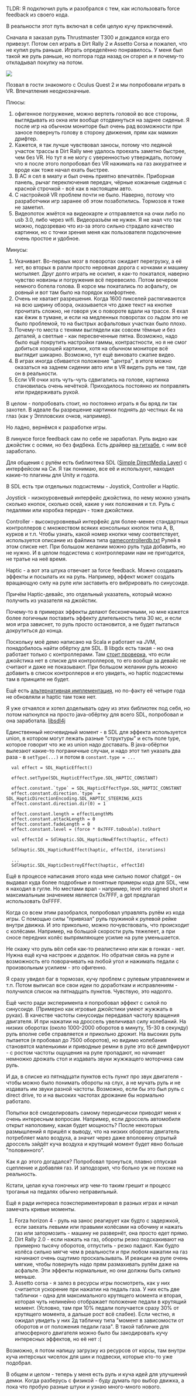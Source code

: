 TLDR: Я подключил руль и разобрался с тем, как использовать force feedback из своего кода.

В реальности этот путь включал в себя целую кучу приключений.

Сначала я заказал руль Thrustmaster T300 и дождался когда его привезут. Потом сел играть в Dirt Rally 2 и Assetto Corsa и пожалел, что не купил руль раньше. Играть определённо понравилось. У меня был такой же руль раньше, но полтора года назад он сгорел и я почему-то откладывал покупку на потом.

![](img/img0.jpg)

Позвал в гости знакомого с Oculus Quest 2 и мы попробовали играть в VR. Впечатления неоднозначные.

Плюсы:

1. офигенное погружение, можно вертеть головой во все стороны, выглядывать из окна или вообще отодвинуться на заднее сиденье. Я после игр на обычном мониторе был очень рад возможности при заносе повернуть голову в сторону движения, прям как мамкин дрифтер.
2. Кажется, я так лучше чувствовал заносы, потому что ледяной участок трассы в Dirt Rally мне удалось проехать заметно быстрее, чем без VR. Но тут я не могу с уверенностью утверждать, потому что я после этого попробовал без VR нажимать на газ аккуратнее и вроде как тоже начал ехать быстрее.
3. В AC я сел в миату и был очень приятно впечатлён. Приборная панель, рычаг переключения передач, чёрные кожанные сиденья с красной строчкой - всё как в настоящем авто.
4. C настройкой VR проблем почти не было. Наверно, потому что разработчики игр заранее об этом позаботились. Тормозов я тоже не заметил.
5. Видеопоток жмётся на видеокарте и отправляется на очки либо по usb 3.0, либо через wifi. Видеоразъём не нужен. Я не знал что так можно, подозреваю что из-за этого сильно страдало качество картинки, но с точки зрения меня как пользователя подключение очень простое и удобное.

Минусы:

1. Укачивает. Во-первых мозг в поворотах ожидает перегрузку, а её нет, во вторых в ралли просто неровная дорога с кочками и машину мотыляет. Друг долго играть не осилил, я как-то покатался, наверно чувство новизны и погружения всё перевесило. Потом вечером немного болела голова. В корсе мы покатались по асфальту, он ровный и вот там было на порядок комфортнее.
2. Очень не хватает разрешения. Когда 1600 пикселей растягиваются на всю ширину обзора, оказывается что даже текст на кнопке прочитать сложно, не говоря уж о повороте вдали на трассе. Я ехал как ёжик в тумане, и если на медленных поворотах со льдом это не было проблемой, то на быстрых асфальтовых участках было плохо.
3. Почему-то места с тенями выглядели как совсем тёмные и без деталей, а светлые - как пересвеченные пятна. Возможно, надо было ещё покрутить настройки гаммы, контрастности, но я не смог добиться хорошей картинки, хотя на обычном мониторе всё выглядит шикарно. Возможно, тут ещё виновато сжатие видео.
4. В играх иногда сбивается положение "центра", в итоге можно оказаться на заднем сидении авто или в VR видеть руль не там, где он в реальности.
5. Если VR очки хоть чуть-чуть сдвигались на голове, картинка становилась очень нечёткой. Приходилось постоянно их поправлять или придерживать рукой.

В целом - попробовать стоит, но постоянно играть я бы вряд ли так захотел. В идеале бы разрешение картинки поднять до честных 4к на глаз (как у Эппловских очков, например).


Но ладно, вернёмся к разработке игры.

В линуксе force feedback сам по себе не заработал. Руль видно как джойстик с осями, но без фидбека. Есть драйвер [на гитхабе](https://github.com/Kimplul/hid-tmff2), с ним всё заработало.

Для общения с рулём есть библиотека SDL ([Simple DirectMedia Layer](https://www.libsdl.org/)) с интерфейсом на Си. Я так понимаю, все её и используют, находил какие-то плагины для Unity и годота.

В SDL есть три отдельных подсистемы - Joystick, Controller и Haptic.

Joystick - низкоуровневый интерфейс джойстика, по нему можно узнать сколько кнопок, сколько осей, какие у них положения и т.п. Руль c педалями или коробка передач - тоже джойстики.

Controller - высокоуровневый интерфейс для более-менее стандартных контроллеров с множеством всяких консольных кнопок типа A, B, курков и т.п. Чтобы узнать, какой номер кнопки чему соответствует, используется описание из файлика типа [gamecontrollerdb.txt](https://github.com/mdqinc/SDL_GameControllerDB/blob/master/gamecontrollerdb.txt)
Рулей в этом списке нет. При большом желании можно руль туда добавить, но не нужно. И в целом подсистема с контроллерами нам не пригодится, не тратье на неё время.

Haptic - а вот эта штука отвечает за force feedback. Можно создавать эффекты и посылать их на руль. Например, эффект может создать вращающую силу на руле или заставить его вибрировать по синусоиде.

Причём Haptic-девайс, это отдельный указатель, который можно получить из указателя на джойстик.

Почему-то в примерах эффекты делают бесконечными, но мне кажется более логичным поставить эффекту длительность типа 30 мс, и если моя игра зависнет, то руль просто остановится, а не будет пытаться докрутиться до конца.


Поскольку моё демо написано на Scala и работает на JVM, понадобилось найти обёртку для SDL. В libgdx есть такая - но она работает только с контроллерами. Там [стоит проверка](https://github.com/libgdx/Jamepad/blob/master/src/main/java/com/studiohartman/jamepad/ControllerManager.java#L240), что если джойстика нет в списке для контроллеров, то его вообще за девайс не считают и даже не показывают. При большом желании руль можно добавить в список контроллеров и его увидеть, но haptic подсистемы там в принципе не будет.

Ещё есть [альтернативная имплементация](https://github.com/electronstudio/sdl2gdx), но по-факту её четыре года не обновляли и haptic там тоже нет.

Я уже отчаялся и хотел доделывать одну из этих библиотек под себя, но потом наткнулся на просто java-обёртку для всего SDL, попробовал и она заработала. [libsdl4j](https://github.com/libsdl4j/libsdl4j)

Единственный неочевидный момент - в SDL для эффекта используется union, в котором могут лежать разные "структуры" и есть поле type, которое говорит что же из union надо доставать. В java-обёртки вылезают какие-то пограничные случаи, и надо этот тип указать два раза - в `setType(...)` и потом в `constant.type = ...`

```{Scala}
  val effect = SDL_HapticEffect()

  effect.setType(SDL_HapticEffectType.SDL_HAPTIC_CONSTANT)

  effect.constant.`type` = SDL_HapticEffectType.SDL_HAPTIC_CONSTANT
  effect.constant.direction.`type` = SDL_HapticDirectionEncoding.SDL_HAPTIC_STEERING_AXIS
  effect.constant.direction.dir(0) = 1

  effect.constant.length = effectLengthMs
  effect.constant.attackLength = 0
  effect.constant.fadeLength = 0
  effect.constant.level = (force * 0x7FFF.toDouble).toShort

  val effectId = SdlHaptic.SDL_HapticNewEffect(haptic, effect)

  SdlHaptic.SDL_HapticRunEffect(haptic, effectId, iterations)

  ...
  SdlHaptic.SDL_HapticDestroyEffect(haptic, effectId)
```

Ещё в процессе написания этого кода мне сильно помог chatgpt - он выдавал куда более подробные и понятные примеры кода для SDL, чем я находил в гугле. Но местами врал - например, level это signed short и максимальным значением является 0x7FFF, а gpt предлагал использовать 0xFFFF.

Когда со всем этим разобрался, попробовал управлять рулём из кода игры. С помощью силы "привязал" руль пружиной к рулевой рейке внутри движка. И это прикольно, можно почувствовать, что происходит с колёсами. Например, на большой скорости руль тяжелеет, а при сносе передних колёс выпрямляющее усилие на руле уменьшается.

Не скажу что руль вёл себя как-то реалистично или как в гонках - нет. Нужна ещё куча настроек и доделок. Но обратная связь на руле и возможность его поворачивать на любой угол и нажимать педали с произвольным усилием - это офигенно.

Я сразу увидел баг в тормозах, кучу проблем с рулевым управлением и т.п. Потом выписал все свои идеи по доработкам и исправлениям - получился список на пятнадцать пунктов. Чувствую, это надолго.

Ещё чисто ради эксперимента я попробовал эффект с силой по синусоиде. (Примерно как игровые джойстики умеют жужжать в руках). В качестве частоты синусоиды передавал частоту вращения двигателя. И при нажатии на дроссель увеличивал силу колебаний. На низких оборотах (около 1000-2000 оборотов в минуту, 15-30 в секунду) руль вполне себе справляется и прикольно дрожит. На высоких руль пытается (я пробовал до 7500 оборотов), но видимо колебания становятся маленькими и приводные ремни в руле это всё демпфируют - с ростом частоты ощущения на руле пропадают, но начинает немножко дрожать стол и издавать звуки жужжащего моторчика сам руль.

И да, в списке из пятнадцати пунктов есть пункт про звук двигателя - чтобы можно было понимать обороты на слух, а не мучать руль и не издавать им звуки разной частоты. Возможно, если бы это был руль с direct drive, то и на высоких частотах дрожание бы нормально работало.

Попытки всё смоделировать самому периодически приводят меня к очень интересным вопросам. Например, если дроссель автомобиля открыт наполовину, какая будет мощность? После некоторых размышлений я пришёл к выводу, что на низких оборотах двигатель потребляет мало воздуха, а значит через даже вполовину отрытый дроссель зайдёт куча воздуха и крутящий момент будет явно больше "половинного".

Как я до этого догадался? Попробовал тронуться, плавно отпуская сцепление и добавляя газ. И заподозрил, что больно уж не похоже на реальность.

Кстати, целая куча гоночных игр чем-то таким грешит и процесс троганья на педалях обычно неправильный.

Ещё я ради интереса поэкспериментировал в разных играх и начал замечать кривые моменты.

1. Forza horizon 4 - руль на занос реагирует как будто с задержкой, если заехать левыми или правыми колёсами на обочину и нажать газ или затормозить - машину не развернёт, она просто едет прямо.
2. Dirt Rally 2.0 - если нажать на газ, обороты резко подскакивают на примерно тысячу оборотов, отпустить - резко падают. Как будто колёса сильно мягче чем в реальности и при любом нажатии на газ начинают очень ощутимо проскальзывать. И реакции на руле очень мягкие, чтобы повернуть надо прям размахивать рулём даже на асфальте. Эти эффекты нормальные, но они должны быть сильно меньше.
3. Assetto corsa - я залез в ресурсы игры посмотреть, как у них считается ускорение при нажатии на педаль газа. У них есть две таблички - одна для максимального крутящего момента и вторая, которая чуть нелинейно отображает положение педали в крутящий момент. (Условно, там при 10% педали получается сразу 30% от крутящего момента, а дальше рост всё слабее). Если честно, я ожидал увидеть у них 2д табличку типа "момент в зависомости от оборотов и от положения педали газа". В такой табличке для атмосферного двигателя можно было бы закодировать кучу интересных эффектов, но её нет :(

Возможно, я потом напишу загрузку из ресурсов от корсы, там внутри куча интерсных чиселок для шин и подвески, которые кто-то уже подобрал.

В общем и целом - теперь у меня есть руль и куча идей для улучшений демки. Когда разберусь с физикой - буду думать про выбор движка, а пока что пробую разные штуки и узнаю много-много нового.










